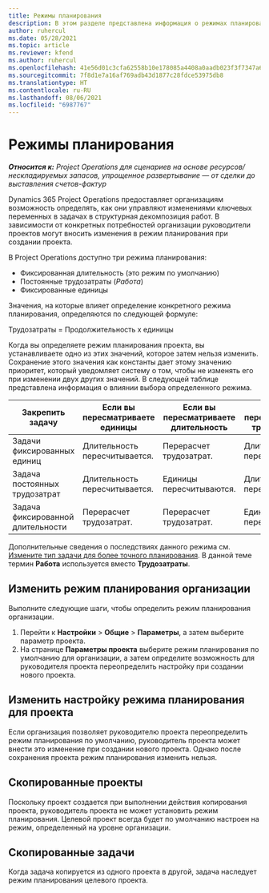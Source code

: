 ```yaml
---
title: Режимы планирования
description: В этом разделе представлена информация о режимах планирования.
author: ruhercul
ms.date: 05/28/2021
ms.topic: article
ms.reviewer: kfend
ms.author: ruhercul
ms.openlocfilehash: 41e56d01c3cfa62558b10e178085a4408a0aadb023f3f7347a61d121f542bb08
ms.sourcegitcommit: 7f8d1e7a16af769adb43d1877c28fdce53975db8
ms.translationtype: HT
ms.contentlocale: ru-RU
ms.lasthandoff: 08/06/2021
ms.locfileid: "6987767"
---
```

# <a name="scheduling-modes"></a>Режимы планирования

_**Относится к:** Project Operations для сценариев на основе ресурсов/нескладируемых запасов, упрощенное развертывание — от сделки до выставления счетов-фактур_


Dynamics 365 Project Operations предоставляет организациям возможность определять, как они управляют изменениями ключевых переменных в задачах в структурная декомпозиция работ. В зависимости от конкретных потребностей организации руководители проектов могут вносить изменения в режим планирования при создании проекта.

В Project Operations доступно три режима планирования:

  - Фиксированная длительность (это режим по умолчанию)
  - Постоянные трудозатраты (*Работа*)
  - Фиксированные единицы

Значения, на которые влияет определение конкретного режима планирования, определяются по следующей формуле:

  Трудозатраты = Продолжительность x единицы

Когда вы определяете режим планирования проекта, вы устанавливаете одно из этих значений, которое затем нельзя изменить. Сохранение этого значения как константы дает этому значению приоритет, который уведомляет систему о том, чтобы не изменять его при изменении двух других значений. В следующей таблице представлена информация о влиянии выбора определенного режима.

| **Закрепить задачу**             | **Если вы пересматриваете единицы**   | **Если вы пересматриваете длительность** | **Если вы пересматриваете трудозатраты**  |
|----------------------|---------------------------|----------------------------|---------------------------|
| Задачи фиксированных единиц     | Длительность пересчитывается. | Перерасчет трудозатрат.    | Длительность пересчитывается. |
| Задача постоянных трудозатрат    | Длительность пересчитывается. | Единицы пересчитываются.    | Длительность пересчитывается. |
| Задача фиксированной длительности  | Перерасчет трудозатрат.   | Перерасчет трудозатрат.    | Единицы пересчитываются.   |

Дополнительные сведения о последствиях данного режима см. [Измените тип задачи для более точного планирования](https://support.microsoft.com/en-us/office/change-the-task-type-for-more-accurate-scheduling-b0b969ad-45bc-4e9e-8967-435587548a72). В данной теме термин **Работа** используется вместо **Трудозатраты**.

## <a name="change-the-organizations-scheduling-mode"></a>Изменить режим планирования организации

Выполните следующие шаги, чтобы определить режим планирования организации.

1. Перейти к **Настройки** \> **Общие** \> **Параметры**, а затем выберите параметр проекта. 
2. На странице **Параметры проекта** выберите режим планирования по умолчанию для организации, а затем определите возможность для руководителя проекта переопределить настройку при создании нового проекта.

## <a name="change-the-scheduling-mode-setting-on-a-project"></a>Изменить настройку режима планирования для проекта

Если организация позволяет руководителю проекта переопределить режим планирования по умолчанию, руководитель проекта может внести это изменение при создании нового проекта. Однако после сохранения проекта режим планирования изменить нельзя.

## <a name="copied-projects"></a>Скопированные проекты

Поскольку проект создается при выполнении действия копирования проекта, руководитель проекта не может установить режим планирования. Целевой проект всегда будет по умолчанию настроен на режим, определенный на уровне организации.

## <a name="copied-tasks"></a>Скопированные задачи

Когда задача копируется из одного проекта в другой, задача наследует режим планирования целевого проекта.
